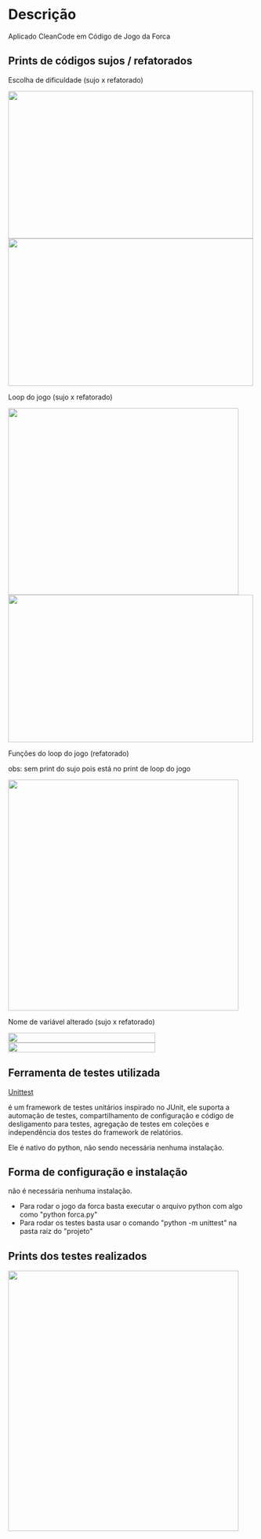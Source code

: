 # Descrição
Aplicado CleanCode em Código de Jogo da Forca


## Prints de códigos sujos / refatorados

Escolha de dificuldade (sujo x refatorado)

<img src="https://i.imgur.com/Hbks8WY.png" width="500" height="300">
<img src="https://i.imgur.com/N0isgdS.png" width="500" height="300">

Loop do jogo (sujo x refatorado)

<img src="https://i.imgur.com/8NyyNLy.png" width="470" height="380">
<img src="https://i.imgur.com/38MsLY1.png" width="500" height="300"> 

Funções do loop do jogo (refatorado)  

obs: sem print do sujo pois está no print de loop do jogo

<img src="https://i.imgur.com/At9Lqs6.png" width="470" height="470">

Nome de variável alterado (sujo x refatorado)

<img src="https://i.imgur.com/x3zZYHr.png" width="300" height="20"> <img src="https://i.imgur.com/vuIxlBy.png" width="300" height="20">


## Ferramenta de testes utilizada

<a href="https://docs.python.org/3/library/unittest.html">Unittest</a>

é um framework de testes unitários inspirado no JUnit, ele suporta a automação de testes, compartilhamento de configuração e código de desligamento para testes, agregação de testes em coleções e independência dos testes do framework de relatórios.

Ele é nativo do python, não sendo necessária nenhuma instalação.


## Forma de configuração e instalação
não é necessária nenhuma instalação.

- Para rodar o jogo da forca basta executar o arquivo python com algo como "python forca.py"
- Para rodar os testes basta usar o comando "python -m unittest" na pasta raíz do "projeto"

## Prints dos testes realizados

<img src="https://i.imgur.com/Klowpbj.png" width="470" height="530">


